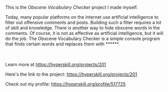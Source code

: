 This is the *Obscene Vocabulary Checker* project I made myself.


<p>Today, many popular platforms on the Internet use artificial intelligence to filter out offensive comments and posts. Building such a filter&nbsp;requires a lot of skill and knowledge. There is another way to hide&nbsp;obscene words in the comments. Of course, it is not as effective as artificial intelligence, but it will do the job. The Obscene Vocabulary Checker&nbsp;is a simple console program that finds certain words and replaces them with ******.</p><br/><br/>Learn more at <a href="https://hyperskill.org/projects/201?utm_source=ide&utm_medium=ide&utm_campaign=ide&utm_content=project-card">https://hyperskill.org/projects/201</a>

Here's the link to the project: https://hyperskill.org/projects/201

Check out my profile: https://hyperskill.org/profile/517725